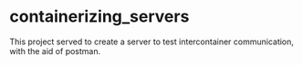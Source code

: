 # containerizing_servers
This project served to create a server to test intercontainer communication, with the aid of postman.

